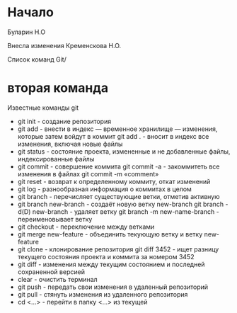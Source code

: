 

# Начало
Буларин Н.О

Внесла изменения 
Кременскова Н.О.

Список команд Git/

# вторая команда


Известные команды git

* git init - создание репозитория
* git add - внести в индекс — временное хранилище — изменения, которые затем войдут в коммит git add . - вносит в индекс все изменения, включая новые файлы
* git status - состояние проекта, измененные и не добавленные файлы, индексированные файлы 
* git commit - совершение коммита git commit -a - закоммитеть все изменения в файлах git commit -m «comment»
* git reset - возврат к определенному коммиту, откат изменений 
* git log - разнообразная информация о коммитах в целом
* git branch - перечисляет существующие ветки, отметив активную 
 * git branch new-branch - cоздаёт новую ветку new-branch git branch -d(D) new-branch - удаляет ветку git branch -m new-name-branch - переименовывает ветку
 * git checkout - переключение между ветками 
 * git merge new-feature - объединить текующую ветку и ветку new-feature 
 * git clone - клонирование репозитория git diff 3452 - ищет разницу текущего состояния проекта и коммита за номером 3452
  * git diff - изменения между текущим состоянием и последней сохраненной версией
  * clear - очистить терминал
  * git push - передать свои изменения в удаленный репозиторий
  * git pull - стянуть изменения из удаленного репозитория
   * cd <...> - перейти в папку <...> из текущей




